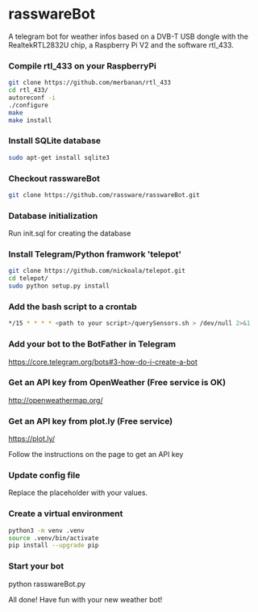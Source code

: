 # rasswareBot

A telegram bot for weather infos based on a DVB-T USB dongle with the RealtekRTL2832U chip, a Raspberry Pi V2 and the software rtl_433.

### Compile rtl_433 on your RaspberryPi

```bash
git clone https://github.com/merbanan/rtl_433
cd rtl_433/
autoreconf -i
./configure
make
make install
```

### Install SQLite database

```bash
sudo apt-get install sqlite3
```

### Checkout rasswareBot

```bash
git clone https://github.com/rassware/rasswareBot.git
```

### Database initialization

Run init.sql for creating the database

### Install Telegram/Python framwork 'telepot'

```bash
git clone https://github.com/nickoala/telepot.git
cd telepot/
sudo python setup.py install
```

### Add the bash script to a crontab

```bash
*/15 * * * * <path to your script>/querySensors.sh > /dev/null 2>&1
```

### Add your bot to the BotFather in Telegram

https://core.telegram.org/bots#3-how-do-i-create-a-bot

### Get an API key from OpenWeather (Free service is OK)

http://openweathermap.org/

### Get an API key from plot.ly (Free service)

https://plot.ly/

Follow the instructions on the page to get an API key

### Update config file

Replace the placeholder with your values.

### Create a virtual environment
```bash
python3 -m venv .venv
source .venv/bin/activate
pip install --upgrade pip
```

### Start your bot

python rasswareBot.py

All done! Have fun with your new weather bot!
